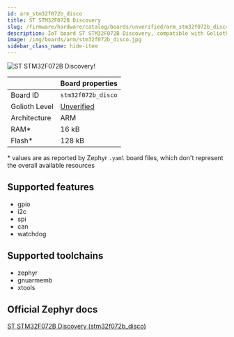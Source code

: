 ```yaml
---
id: arm_stm32f072b_disco
title: ST STM32F072B Discovery
slug: /firmware/hardware/catalog/boards/unverified/arm_stm32f072b_disco
description: IoT board ST STM32F072B Discovery, compatible with Golioth at unverified level.
image: /img/boards/arm/stm32f072b_disco.jpg
sidebar_class_name: hide-item
---
```


[//]: # (This is an auto-generated file, do not edit! Changes to it will be lost upon re-generation)

![ST STM32F072B Discovery!](/img/boards/arm/stm32f072b_disco.jpg "ST STM32F072B Discovery")

|                | Board properties     |
| -------------  | -------------------- |
| Board ID       | `stm32f072b_disco` |
| Golioth Level  | [Unverified](/firmware/hardware#unverified-boards) |
| Architecture   | ARM |
| RAM*           | 16 kB |
| Flash*         | 128 kB |

\* values are as reported by Zephyr `.yaml` board files, which don't represent the overall available resources



## Supported features

* gpio
* i2c
* spi
* can
* watchdog

## Supported toolchains

* zephyr
* gnuarmemb
* xtools

## Official Zephyr docs

[ST STM32F072B Discovery (stm32f072b_disco)](https://docs.zephyrproject.org/latest/boards/arm/stm32f072b_disco/doc/index.html)
